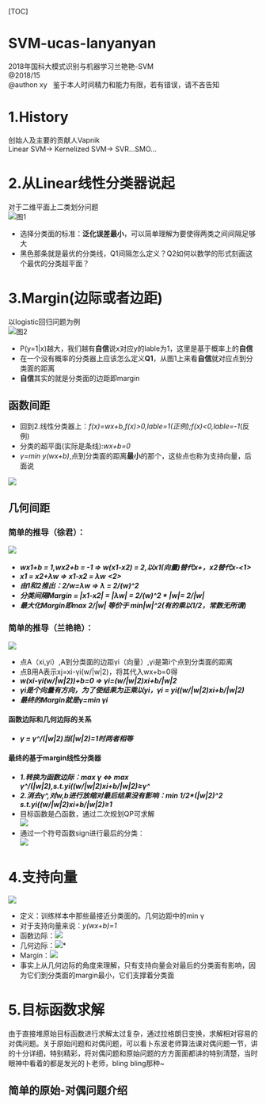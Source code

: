 [TOC]
# SVM-ucas-lanyanyan
2018年国科大模式识别与机器学习兰艳艳-SVM  
@2018/15  
@authon xy  
鉴于本人时间精力和能力有限，若有错误，请不吝告知

# 1.History
创始人及主要的贡献人Vapnik  
Linear SVM-> Kernelized SVM-> SVR...SMO...  
# 2.从Linear线性分类器说起
对于二维平面上二类划分问题  
![图1](https://github.com/Albert-xy/SVM-ucas-lanyanyan/blob/master/imp/linear-clasifier.png)  
- 选择分类面的标准：**泛化误差最小**，可以简单理解为要使得两类之间间隔足够大   
- 黑色那条就是最优的分类线，Q1间隔怎么定义？Q2如何以数学的形式刻画这个最优的分类超平面？  
#  3.Margin(边际或者边距)  
以logistic回归问题为例  
![图2](https://github.com/Albert-xy/SVM-ucas-lanyanyan/blob/master/imp/LR-1.png)    
- P(y=1|x)越大，我们越有**自信**说x对应y的lable为1，这里是基于概率上的**自信**  
- 在一个没有概率的分类器上应该怎么定义**Q1**，从图1上来看**自信**就对应点到分类面的距离   
- **自信**其实的就是分类面的边距即margin
  
## 函数间距  
- 回到2.线性分类器上：*f(x)=wx+b,f(x)>0,lable=1(正例);f(x)<0,lable=-1*(反例)   
- 分类的超平面(实际是条线):*wx+b=0*  
- *γ=min y(wx+b)*,点到分类面的距离**最小**的那个，这些点也称为支持向量，后面说  

![](https://github.com/Albert-xy/SVM-ucas-lanyanyan/blob/master/imp/LR-2.png)  
## 几何间距  
### 简单的推导（徐君）：  

![](https://github.com/Albert-xy/SVM-ucas-lanyanyan/blob/master/imp/LR-3.png)      
- ___wx1+b = 1,wx2+b = -1 => w(x1-x2) = 2,以x1(向量)替代x+，x2替代x-<1>___
- ___x1 = x2+λw => x1-x2 = λw___ ___<2>___
- ___由1和2推出：2/w=λw => λ = 2/(w)^2___
- ___分类间隔Margin = |x1-x2| = |λw| = 2/(w)^2 * |w|= 2/|w|___  
- ___最大化Margin即max 2/|w| 等价于 min|w|^2(有的乘以1/2，常数无所谓)___
### 简单的推导（兰艳艳）：  
![](https://github.com/Albert-xy/SVM-ucas-lanyanyan/blob/master/imp/LR-5.png) 
- 点A（xi,yi）,A到分类面的边距γi（向量）,γi是第i个点到分类面的距离
- 点B用A表示xj=xi-γi(w/|w|2)，将其代入wx+b=0得
- ___w(xi-γi(w/|w|2))+b=0 => γi=(w/|w|2)xi+b/|w|2___  
- ___γi是个向量有方向，为了使结果为正乘以yi，γi = yi((w/|w|2)xi+b/|w|2)___
- ___最终的Margin就是γ=min γi___
#### 函数边际和几何边际的关系
- ___γ = γ^/(|w|2)当(|w|2)=1时两者相等___ 
#### 最终的基于margin线性分类器
- ___1.转换为函数边际：max γ <=> max γ^/(|w|2),s.t.yi((w/|w|2)xi+b/|w|2)≥γ^___
- ___2.消去γ^,对w,b进行放缩对最后结果没有影响：min 1/2*(|w|2)^2   s.t.yi((w/|w|2)xi+b/|w|2)≥1___
- 目标函数是凸函数，通过二次规划QP可求解  
![](https://github.com/Albert-xy/SVM-ucas-lanyanyan/blob/master/imp/LR-4.png)   
- 通过一个符号函数sign进行最后的分类：  
![](https://github.com/Albert-xy/SVM-ucas-lanyanyan/blob/master/imp/LSVM-1.png)
# 4.支持向量
![](https://github.com/Albert-xy/SVM-ucas-lanyanyan/blob/master/imp/LSVM-2.png)  
- 定义：训练样本中那些最接近分类面的。几何边距中的min γ
- 对于支持向量来说：*y(wx+b)=1*  
- 函数边际：![](https://github.com/Albert-xy/SVM-ucas-lanyanyan/blob/master/imp/LSVM-3.png)  
- 几何边际：![](https://github.com/Albert-xy/SVM-ucas-lanyanyan/blob/master/imp/LSVM-4.png)*
- Margin：![](https://github.com/Albert-xy/SVM-ucas-lanyanyan/blob/master/imp/LSVM-5.png)  
- 事实上从几何边际的角度来理解，只有支持向量会对最后的分类面有影响，因为它们到分类面的margin最小，它们支撑着分类面  
# 5.目标函数求解  
由于直接堆原始目标函数进行求解太过复杂，通过拉格朗日变换，求解相对容易的对偶问题。关于原始问题和对偶问题，可以看卜东波老师算法课对偶问题一节，讲的十分详细，特别精彩，将对偶问题和原始问题的方方面面都讲的特别清楚，当时眼神中看着的都是发光的卜老师，bling bling那种~  
## 简单的原始-对偶问题介绍  

